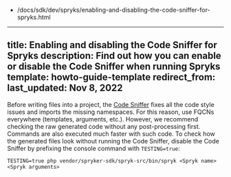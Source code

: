   - /docs/sdk/dev/spryks/enabling-and-disabling-the-code-sniffer-for-spryks.html
---
title: Enabling and disabling the Code Sniffer for Spryks
description: Find out how you can enable or disable the Code Sniffer when running Spryks
template: howto-guide-template
redirect_from:
last_updated: Nov 8, 2022
---

Before writing files into a project, the [Code Sniffer](https://docs.spryker.com/docs/scos/dev/sdk/development-tools/code-sniffer.html) fixes all the code style issues and imports the missing namespaces. For this reason, use FQCNs everywhere (templates, arguments, etc.).
However, we recommend checking the raw generated code without any post-processing first. Commands are also executed much faster with such code.
To check how the generated files look without running the Code Sniffer, disable the Code Sniffer by prefixing the console command with `TESTING=true`:

```shell
TESTING=true php vendor/spryker-sdk/spryk-src/bin/spryk <Spryk name> <Spryk arguments>
```
